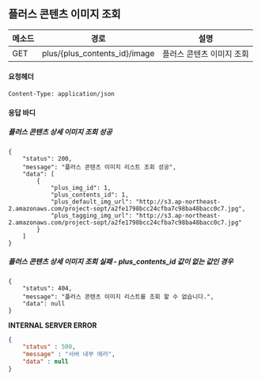 ## 플러스 콘텐츠 이미지 조회

| 메소드 | 경로                          | 설명                      |
| ------ | ----------------------------- | ------------------------- |
| GET    | plus/{plus_contents_id}/image | 플러스 콘텐츠 이미지 조회 |

#### 요청헤더

```
Content-Type: application/json

```

#### 응답 바디

##### 플러스 콘텐츠 상세 이미지 조회 성공

```
{
    "status": 200,
    "message": "플러스 콘텐츠 이미지 리스트 조회 성공",
    "data": [
        {
            "plus_img_id": 1,
            "plus_contents_id": 1,
            "plus_default_img_url": "http://s3.ap-northeast-2.amazonaws.com/project-sopt/a2fe1798bcc24cfba7c98ba48bacc0c7.jpg",
            "plus_tagging_img_url": "http://s3.ap-northeast-2.amazonaws.com/project-sopt/a2fe1798bcc24cfba7c98ba48bacc0c7.jpg"
        }
    ]
}
```

##### 플러스 콘텐츠 상세 이미지 조회 실패 - plus_contents_id 값이 없는 값인 경우

```
{
    "status": 404,
    "message": "플러스 콘텐츠 이미지 리스트를 조회 할 수 없습니다.",
    "data": null
}
```



**INTERNAL SERVER ERROR**

```json
{
    "status" : 500,
    "message" : "서버 내부 에러",
    "data" : null
}
```


